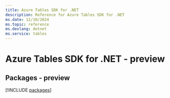 ```yaml
---
title: Azure Tables SDK for .NET
description: Reference for Azure Tables SDK for .NET
ms.date: 12/10/2024
ms.topic: reference
ms.devlang: dotnet
ms.service: tables
---
```

# Azure Tables SDK for .NET - preview
## Packages - preview
[!INCLUDE [packages](tables-index.md)]